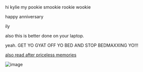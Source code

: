 hi kylie my pookie smookie rookie wookie

happy anniversary

ily

also this is better done on your laptop.

yeah. GET YO GYAT OFF YO BED AND STOP BEDMAXXING YO!!!

[also read after priceless memories](https://docs.google.com/document/d/17tIPA0MW3aKwn--FaL0Z-QCziKKTZZt-PF6tsKyr7gI/edit?tab=t.0)

![image](https://github.com/user-attachments/assets/9e1d9121-7281-4e1e-a700-eb6c20399fd4)
